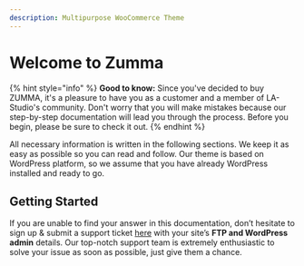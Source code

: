```yaml
---
description: Multipurpose WooCommerce Theme
---
```


# Welcome to Zumma

{% hint style="info" %}
**Good to know:** Since you've decided to buy ZUMMA, it's a pleasure to have you as a customer and a member of LA-Studio's community. Don't worry that you will make mistakes because our step-by-step documentation will lead you through the process. Before you begin, please be sure to check it out.
{% endhint %}

All necessary information is written in the following sections. We keep it as easy as possible so you can read and follow. Our theme is based on WordPress platform, so we assume that you have already WordPress installed and ready to go.

## Getting Started

If you are unable to find your answer in this documentation, don’t hesitate to sign up & submit a support ticket [here](https://support.la-studioweb.com/) with your site’s **FTP and WordPress admin** details. Our top-notch support team is extremely enthusiastic to solve your issue as soon as possible, just give them a chance.&#x20;
